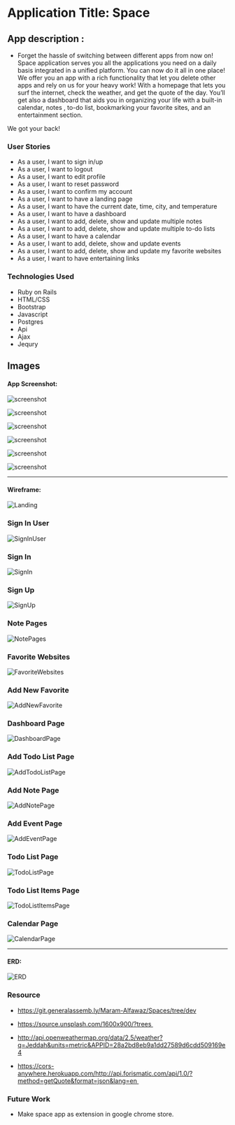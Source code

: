 # Application Title: Space 






## App description :
- Forget the hassle of switching between different apps from now on! 
Space application serves you all the applications you need on a daily basis integrated in a unified platform. You can now do it all in one place! We offer you an app with a rich functionality that let you delete other apps and rely on us for your heavy work! 
With a homepage that lets you surf the internet, check the weather, and get the quote of the day. You’ll get also a dashboard that aids you in organizing your life with a built-in calendar, notes , to-do list, bookmarking your favorite sites, and an entertainment section. 

We got your back!





### User Stories

- As a user, I want to sign in/up 
- As a user, I want to logout 
- As a user, I want to edit profile
- As a user, I want to reset password
- As a user, I want to confirm my account
- As a user, I want to have a landing page
- As a user, I want to have the current date, time, city, and temperature 
- As a user, I want to have a dashboard
- As a user, I want to add, delete, show and update multiple notes 
- As a user, I want to add, delete, show and update multiple to-do lists
- As a user, I want to have a calendar
- As a user, I want to add, delete, show and update events
- As a user, I want to add, delete, show and update my favorite websites
- As a user, I want to have entertaining links



### Technologies Used

- Ruby on Rails
- HTML/CSS
- Bootstrap
- Javascript
- Postgres
- Api
- Ajax
- Jequry



## Images

#### App Screenshot:
![screenshot](images3/Home.jpg) 

![screenshot](images3/dashbored.jpg) 

![screenshot](images3/cal.jpg) 

![screenshot](images3/Nots.jpg) 

![screenshot](images3/todo.jpg)

![screenshot](images3/fav.jpg)

---

#### Wireframe:
![Landing](images2/LandingPage.png)


### Sign In User
![SignInUser](images2/Signed-inuserLandingpage.png)


### Sign In
![SignIn](images2/SIGNIN.png)


### Sign Up
![SignUp](images2/SIGNUP.png)


### Note Pages
![NotePages](images2/NotesPage.png)

### Favorite Websites
![FavoriteWebsites](images2/FavoriteWebsites.png)


### Add New Favorite 
![AddNewFavorite](images2/AddNewFavorite.png)


### Dashboard Page
![DashboardPage](images2/DashboardPage.png)


### Add Todo List Page
![AddTodoListPage](images2/AddTodoListPage.png)


### Add Note Page
![AddNotePage](images2/AddNotePage.png)


### Add Event Page
![AddEventPage](images2/AddEventPage.png)


### Todo List Page
![TodoListPage](images2/TodoListPage.png)


### Todo List Items Page
![TodoListItemsPage](images2/TodoListItemsPage.png)


### Calendar Page
![CalendarPage](images2/CalendarPage.png)


---

#### ERD:
![ERD](images2/ERD.jpeg)

### Resource

- https://git.generalassemb.ly/Maram-Alfawaz/Spaces/tree/dev

- https://source.unsplash.com/1600x900/?trees 

- http://api.openweathermap.org/data/2.5/weather?q=Jeddah&units=metric&APPID=28a2bd8eb9a1dd27589d6cdd509169e4

- https://cors-anywhere.herokuapp.com/http://api.forismatic.com/api/1.0/?method=getQuote&format=json&lang=en 


### Future Work
- Make space app as extension in google chrome store. 
